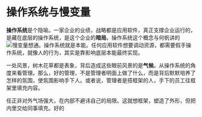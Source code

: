 
# 操作系统与慢变量
**操作系统**是个隐喻。一家企业的业绩，战略都是应用软件，真正支撑企业运行的，是藏在底层的操作系统，是这个企业的**暗局**。操作系统这个概念与何帆讲的![慢变量](http://mp.weixin.qq.com/s/dP-C2HS_PSWWgfcJuNcxaQ)想通。操作系统就是本能。任何应用软件想要调动资源，都需要假手操作系统，就像人的行为，其实是靠影响底层本能最终实现。

一处风景，树木花草都是表象，背后造成这些眼前风景的是**气候**。从操作系统的角度来看管理。那么，好的管理，不是管理者明面上做了什么，而是背后默默培养了怎样的氛围，使氛围影响手下人。或者说，管理者是搭框架的人，手下的员工往框架里填充内容。

任正非对外气场强大，在内部不避讳自己的局限。这就想框架，塑造了外形，但把内里交给同事填充。好的

